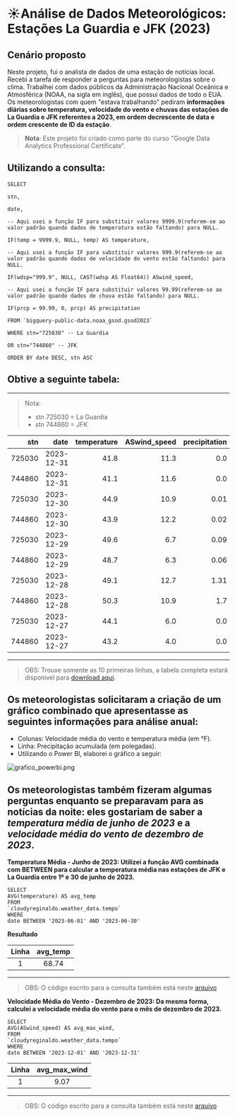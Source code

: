 # ☀️Análise de Dados Meteorológicos: Estações La Guardia e JFK (2023)

## Cenário proposto 

Neste projeto, fui o analista de dados de uma estação de notícias local. Recebi a tarefa de responder a perguntas para meteorologistas sobre o clima. Trabalhei com dados públicos da Administração Nacional Oceânica e Atmosférica (NOAA, na sigla em inglês), que possui dados de todo o EUA. Os meteorologistas com quem "estava trabalhando" pediram **informações diárias sobre temperatura, velocidade do vento e chuvas das estações de La Guardia e JFK referentes a 2023, em ordem decrescente de data e ordem crescente de ID da estação**.
> **Nota**: Este projeto foi criado como parte do curso "Google Data Analytics Professional Certificate".

## Utilizando a consulta:

``` 
SELECT 

stn,

date,

-- Aqui usei a função IF para substituir valores 9999.9(referem-se ao valor padrão quando dados de temperatura estão faltando) para NULL. 

IF(temp = 9999.9, NULL, temp) AS temperature,

-- Aqui usei a função IF para substituir valores 999.9(referem-se ao valor padrão quando dados de velocidade do vento estão faltando) para NULL. 

IF(wdsp="999.9", NULL, CAST(wdsp AS Float64)) ASwind_speed,

-- Aqui usei a função IF para substituir valores 99.99(referem-se ao valor padrão quando dados de chuva estão faltando) para NULL. 

IF(prcp = 99.99, 0, prcp) AS precipitation 

FROM `bigquery-public-data.noaa_gsod.gsod2023` 

WHERE stn="725030" -- La Guardia

OR stn="744860" -- JFK 

ORDER BY date DESC, stn ASC 
```

 ## Obtive a seguinte tabela:
---
>Nota:
> - stn 725030 = La Guardia
> - stn 744860 = JFK

| stn |date|temperature|ASwind_speed|precipitation|
|----:|---:|----------:|-----------:|------------:|
|725030|2023-12-31|41.8|11.3|0.0|
|744860|2023-12-31|41.1|11.6|0.0|
|725030|2023-12-30|44.9|10.9|0.01|
|744860|2023-12-30|43.9|12.2|0.02|
|725030|2023-12-29|49.6|6.7|0.09|
|744860|2023-12-29|48.7|6.3|0.06|
|725030|2023-12-28|49.1|12.7|1.31|
|744860|2023-12-28|50.3|10.9|1.7|
|725030|2023-12-27|44.1|6.0|0.0|
|744860|2023-12-27|43.2|4.0|0.0|
---
> OBS: Trouxe somente as 10 primeiras linhas, a tabela completa estará disponivel para [download aqui](https://github.com/ReginaldoJuniorr/Analise_de_dados_meteorol-gicos_no_BigQuery/blob/main/resultado_da_consulta.xlsx).

##  Os meteorologistas solicitaram a criação de um gráfico combinado que apresentasse as seguintes informações para análise anual:

- Colunas: Velocidade média do vento e temperatura média (em °F).
- Linha: Precipitação acumulada (em polegadas).
- Utilizando o Power BI, elaborei o gráfico a seguir:

![grafico_powerbi.png](https://github.com/user-attachments/assets/4864303b-86c5-48ff-b7e1-54af9fc9815b)

## Os meteorologistas também fizeram algumas perguntas enquanto se preparavam para as notícias da noite: eles gostariam de saber a *temperatura média de junho de 2023* e a *velocidade média do vento de dezembro de 2023*.

**Temperatura Média - Junho de 2023: Utilizei a função AVG combinada com BETWEEN para calcular a temperatura média nas estações de JFK e La Guardia entre 1º e 30 de junho de 2023.**
  
  ```
  SELECT
  AVG(temperature) AS avg_temp
  FROM
  `cloudyreginaldo.weather_data.tempo`
  WHERE
  date BETWEEN '2023-06-01' AND '2023-06-30'
  ```
**Resultado**
  
|Linha  |avg_temp|
|:-----:|:------:|
|1      |68.74   |

---
>OBS: O código escrito para a consulta também está neste [arquivo](https://github.com/ReginaldoJuniorr/Analise_de_dados_meteorol-gicos_no_BigQuery/blob/main/codigo_da_consulta_avg_temp)

**Velocidade Média do Vento - Dezembro de 2023: Da mesma forma, calculei a velocidade média do vento para o mês de dezembro de 2023.**
```
SELECT
AVG(ASwind_speed) AS avg_max_wind,
FROM
`cloudyreginaldo.weather_data.tempo`
WHERE
date BETWEEN '2023-12-01' AND '2023-12-31'
```

|Linha  |avg_max_wind|
|:-----:|:------:|
|1      |9.07   |

---
>OBS: O código escrito para a consulta também está neste [arquivo](https://github.com/ReginaldoJuniorr/Analise_de_dados_meteorol-gicos_no_BigQuery/blob/main/codigo_da_consulta_avg_max_wind)
